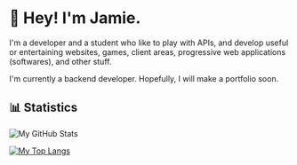 # 👋 Hey! I'm Jamie.

I'm a developer and a student who like to play with APIs, and develop useful or entertaining websites, games, client areas, progressive web applications (softwares), and other stuff.

I'm currently a backend developer. Hopefully, I will make a portfolio soon.

## 📊 Statistics

![My GitHub Stats](https://github-readme-stats.vercel.app/api?username=JamieGrimwood&show_icons=true&theme=dark)

[![My Top Langs](https://github-readme-stats.vercel.app/api/top-langs/?username=JamieGrimwood&theme=dark)](https://github.com/anuraghazra/github-readme-stats)
